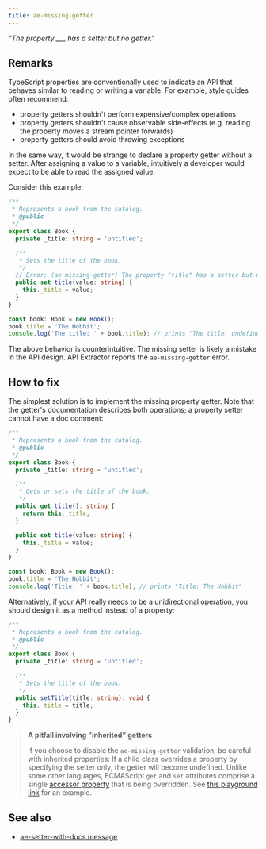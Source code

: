 ```yaml
---
title: ae-missing-getter
---
```


_"The property \_\_\_ has a setter but no getter."_

## Remarks

TypeScript properties are conventionally used to indicate an API that behaves similar to reading or writing a variable.
For example, style guides often recommend:

- property getters shouldn't perform expensive/complex operations
- property getters shouldn't cause observable side-effects (e.g. reading the property moves a stream pointer forwards)
- property getters should avoid throwing exceptions

In the same way, it would be strange to declare a property getter without a setter. After assigning a value
to a variable, intuitively a developer would expect to be able to read the assigned value.

Consider this example:

```ts
/**
 * Represents a book from the catalog.
 * @public
 */
export class Book {
  private _title: string = 'untitled';

  /**
   * Sets the title of the book.
   */
  // Error: (ae-missing-getter) The property "title" has a setter but no getter.
  public set title(value: string) {
    this._title = value;
  }
}

const book: Book = new Book();
book.title = 'The Hobbit';
console.log('The title: ' + book.title); // prints "The title: undefined"
```

The above behavior is counterintuitive. The missing setter is likely a mistake in the API design.
API Extractor reports the `ae-missing-getter` error.

## How to fix

The simplest solution is to implement the missing property getter. Note that the getter's documentation describes
both operations; a property setter cannot have a doc comment:

```ts
/**
 * Represents a book from the catalog.
 * @public
 */
export class Book {
  private _title: string = 'untitled';

  /**
   * Gets or sets the title of the book.
   */
  public get title(): string {
    return this._title;
  }

  public set title(value: string) {
    this._title = value;
  }
}

const book: Book = new Book();
book.title = 'The Hobbit';
console.log('Title: ' + book.title); // prints "Title: The Hobbit"
```

Alternatively, if your API really needs to be a unidirectional operation, you should design it as a method instead
of a property:

```ts
/**
 * Represents a book from the catalog.
 * @public
 */
export class Book {
  private _title: string = 'untitled';

  /**
   * Sets the title of the book.
   */
  public setTitle(title: string): void {
    this._title = title;
  }
}
```

> **A pitfall involving "inherited" getters**
>
> If you choose to disable the `ae-missing-getter` validation, be careful with inherited properties:
> If a child class overrides a property by specifying the setter only, the getter will become undefined.
> Unlike some other languages, ECMAScript `get` and `set` attributes comprise a single
> [accessor property](https://tc39.es/ecma262/multipage/ecmascript-data-types-and-values.html#sec-object-type)
> that is being overridden.
> See [this playground link](https://www.typescriptlang.org/play?#code/PQKhCgAIUglBTADgJ3gZ3gOwC5sgQ0kXmTQHtMA6KGAAUQFcAjAGwEsBjG4cDl-NHgAKJcpkgBvKJBkoy2eBwUATSAH1M+ALbxIAXkgByQwG5w0maAgybMAOLxckbAAtdmnZDIAzZ26KiFNQ2MiA8IQDmjpAe8AAUAJQAXJBo2MhsmBGSFiGQqNgMyOKubGiUGtrwZiEAvuD14FY0cEioGDh4+OLwWogsZACe8PDBdIysnGM8fAJ4AKJ9A8O68AAeCpjKwoHiUiHNeTAAyo54ru5VXr4XAaRBudDhNsDAkPPIyGTIKXH48ABaLRlNCZCIAqLYBTIBKQAAq-jkxGQ2EGkAARNg2NgWPB0ZAXAICKlHNDIEwGNgYmRIJDocEXm8EWVICQvshICz1sQlPBlJRIAADRb9IYjQWQADubBYLGpVMybgyVNudJIkG8Xy0QpE90wgoZljep10t0FHAo5FxlAGEQlTHgA0lhpJVNicQAbvgWAx4Ck0hksrD9nkZKVypVPAYvT7qrl6o0LZg0qylmLdAZMPBJe80ytEmZeqKVpRYvojABBdgceCmXiWsjW21xIvLEalqoJEyQV6QAAyZAieEFDC28G8mT5BqAA) for an example.

## See also

- [ae-setter-with-docs message](../messages/ae-setter-with-docs.md)

